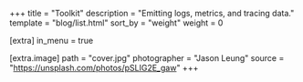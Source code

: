 +++
title = "Toolkit"
description = "Emitting logs, metrics, and tracing data."
template =  "blog/list.html"
sort_by = "weight"
weight = 0

[extra]
in_menu = true

[extra.image]
path =  "cover.jpg"
photographer = "Jason Leung"
source = "https://unsplash.com/photos/pSLIG2E_gaw"
+++



<!-- more -->
